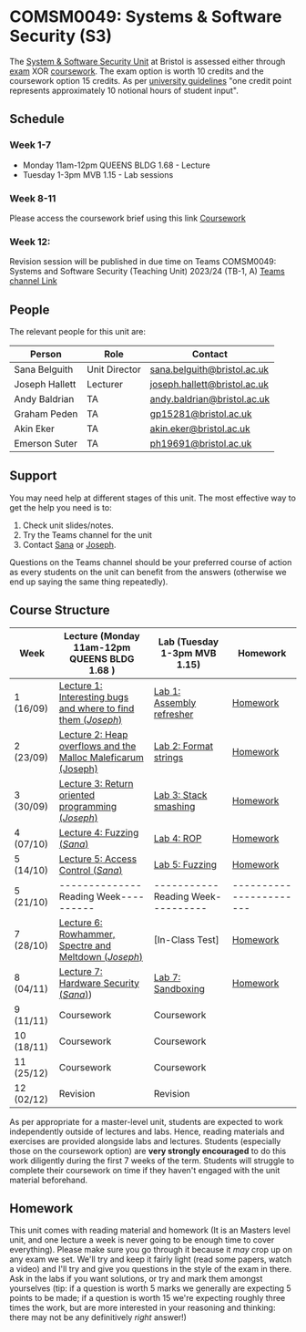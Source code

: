 # COMSM0049: Systems & Software Security (S3)

The [System & Software Security Unit](https://www.bris.ac.uk/unit-programme-catalogue/UnitDetails.jsa?ayrCode=21%2F22&unitCode=COMSM0049) at Bristol is assessed either through [exam](https://www.bris.ac.uk/unit-programme-catalogue/UnitDetails.jsa?ayrCode=21%2F22&unitCode=COMSM0050) XOR [coursework](https://www.bris.ac.uk/unit-programme-catalogue/UnitDetails.jsa?ayrCode=21%2F22&unitCode=COMSM0051).
The exam option is worth 10 credits and the coursework option 15 credits.
As per [university guidelines](http://www.bristol.ac.uk/academic-quality/assessment/regulations-and-code-of-practice-for-taught-programmes/programme-design/) "one credit point represents approximately 10 notional hours of student input".

## Schedule

### Week 1-7
- Monday 11am-12pm QUEENS BLDG 1.68 - Lecture
- Tuesday 1-3pm MVB 1.15 - Lab sessions

### Week 8-11
Please access the coursework brief using this link [Coursework](https://github.com/cs-uob/COMSM0049/blob/master/docs/Systems%20and%20Software%20Security%20Coursework%2023-24.docx)


### Week 12: 

Revision session will be published in due time on Teams COMSM0049: Systems and Software Security (Teaching Unit) 2023/24 (TB-1, A) 
 [Teams channel Link](https://teams.microsoft.com/l/channel/19%3a5IMsIc5ntnsf4jmmq6g7KNwN2epdvrb_vs91FR7jafo1%40thread.tacv2/General?groupId=e990e356-9e3d-4764-9172-5df2ee2329db&tenantId=b2e47f30-cd7d-4a4e-a5da-b18cf1a4151b)



## People

The relevant people for this unit are:

| Person         | Role          | Contact                                                             |
|----------------|---------------|---------------------------------------------------------------------|
| Sana Belguith  | Unit Director | [sana.belguith@bristol.ac.uk](mailto:sana.belguith@bristol.ac.uk)   |
| Joseph Hallett | Lecturer      | [joseph.hallett@bristol.ac.uk](mailto:joseph.hallett@bristol.ac.uk) |
| Andy Baldrian  | TA            | [andy.baldrian@bristol.ac.uk](mailto:andy.baldrian@bristol.ac.uk)   |
| Graham Peden   | TA            | [gp15281@bristol.ac.uk](mailto:gp15281@bristol.ac.uk)               |
| Akin Eker      | TA            | [akin.eker@bristol.ac.uk](mailto:akin.eker@bristol.ac.uk)           |
| Emerson Suter  | TA            | [ph19691@bristol.ac.uk](mailto:ph19691@bristol.ac.uk)               |

## Support

You may need help at different stages of this unit.
The most effective way to get the help you need is to:

1. Check unit slides/notes.
2. Try the Teams channel for the unit
3. Contact [Sana](mailto:sana.belguith@bristol.ac.uk) or [Joseph](mailto:joseph.hallett@bristol.ac.uk).

Questions on the Teams channel should be your preferred course of action as every students on the unit can benefit from the answers (otherwise we end up saying the same thing repeatedly).

## Course Structure

| Week       | Lecture (Monday 11am-12pm QUEENS BLDG 1.68 )                                        |   Lab (Tuesday 1-3pm MVB 1.15)   | Homework        |   
|------------|-------------------------------------------------------------------------------------|----------------------------------|-----------------|
| 1  (16/09) | [Lecture 1: Interesting bugs and where to find them (*Joseph*)](lectures/1/slides.pdf)  | [Lab 1: Assembly refresher](https://github.com/cs-uob/COMSM0049/blob/master/docs/labs/1.md)                            | [Homework](https://github.com/cs-uob/COMSM0049/blob/master/docs/extra/1.md)                                                      |   
| 2  (23/09) |[Lecture 2: Heap overflows and the Malloc Maleficarum (Joseph)](lectures/2/slides.pdf) | [Lab 2: Format strings](https://github.com/cs-uob/COMSM0049/blob/master/docs/labs/2.md)       | [Homework](https://github.com/cs-uob/COMSM0049/blob/master/docs/extra/2.md)                                                 |               |   |
 | 3  (30/09) | [Lecture 3: Return oriented programming (*Joseph*)](lectures/3/slides.pdf)         | [Lab 3: Stack smashing](https://github.com/cs-uob/COMSM0049/blob/master/docs/labs/3.md)      | [Homework](https://github.com/cs-uob/COMSM0049/blob/master/docs/extra/3.md)    |   
| 4  (07/10) | [Lecture 4: Fuzzing (*Sana*)](https://github.com/cs-uob/COMSM0049/blob/master/docs/lectures/4/Intro-fuzzzing.pdf)                                       |[Lab 4: ROP](https://github.com/cs-uob/COMSM0049/blob/master/docs/labs/4.md)          |  [Homework](https://github.com/cs-uob/COMSM0049/blob/master/docs/extra/4.md)|   
| 5  (14/10) |[Lecture 5: Access Control (*Sana*)](https://github.com/cs-uob/COMSM0049/blob/master/docs/lectures/5/Access%20Control%2023-24.pdf)         |  [Lab 5: Fuzzing](https://github.com/cs-uob/COMSM0049/blob/master/docs/labs/5.md)           | [Homework](https://github.com/cs-uob/COMSM0049/blob/master/docs/extra/5.md)                                |  
|5  (21/10)|--------------Reading Week----------|-----------Reading Week----------|-----------------------|
| 7  (28/10) |  [Lecture 6: Rowhammer, Spectre and Meltdown (*Joseph*)](lectures/6/slides.pdf)      |[In-Class Test]       |  [Homework](https://github.com/cs-uob/COMSM0049/blob/master/docs/extra/6.md)                                      |   
| 8  (04/11) | [Lecture 7: Hardware Security (*Sana*)](https://github.com/cs-uob/COMSM0049/blob/master/docs/lectures/7/Hardware%20Security%201.pdf))                                                                                            |  [Lab 7: Sandboxing](https://github.com/cs-uob/COMSM0049/blob/master/docs/labs/6.md) |  [Homework](https://github.com/cs-uob/COMSM0049/blob/master/docs/extra/7.md)                  |  
| 9  (11/11) | Coursework                                                                                  | Coursework                                                                                                                          |                                                                             |   |
| 10  (18/11) | Coursework                                                                                  | Coursework                                                                                                                          |                                                                             |   |
| 11 (25/12) | Coursework                                                                                  | Coursework                                                                                                                          |                                                                             |   |
| 12 (02/12) | Revision                                                                                    | Revision      |       |   |

As per appropriate for a master-level unit, students are expected to work independently outside of lectures and labs.
Hence, reading materials and exercises are provided alongside labs and lectures.
Students (especially those on the coursework option) are **very strongly encouraged** to do this work diligently during the first 7 weeks of the term.
Students will struggle to complete their coursework on time if they haven't engaged with the unit material beforehand.

## Homework

This unit comes with reading material and homework (It is an Masters level unit, and one lecture a week is never going to be enough time to cover everything). Please make sure you go through it because it *may* crop up on any exam we set.  We'll try and keep it fairly light (read some papers, watch a video) and I'll try and give you questions in the style of the exam in there.  Ask in the labs if you want solutions, or try and mark them amongst yourselves (tip: if a question is worth 5 marks we generally are expecting 5 points to be made; if a question is worth 15 we're expecting roughly three times the work, but are more interested in your reasoning and thinking: there may not be any definitively *right* answer!)

